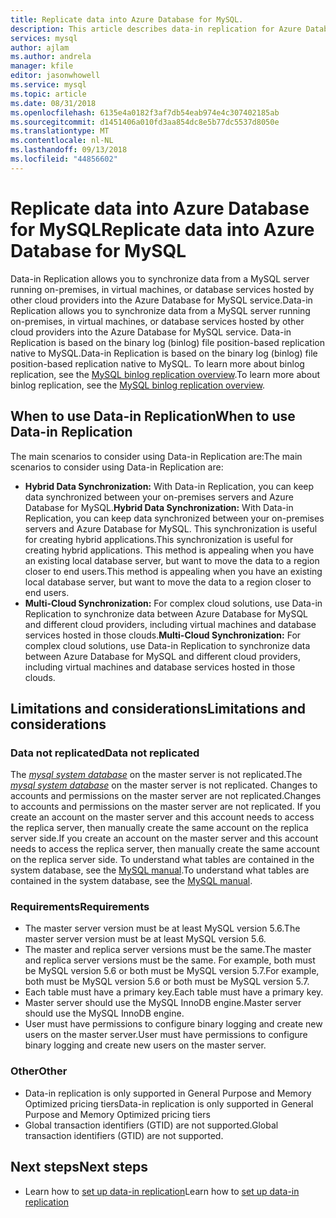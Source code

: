 ```yaml
---
title: Replicate data into Azure Database for MySQL.
description: This article describes data-in replication for Azure Database for MySQL.
services: mysql
author: ajlam
ms.author: andrela
manager: kfile
editor: jasonwhowell
ms.service: mysql
ms.topic: article
ms.date: 08/31/2018
ms.openlocfilehash: 6135e4a0182f3af7db54eab974e4c307402185ab
ms.sourcegitcommit: d1451406a010fd3aa854dc8e5b77dc5537d8050e
ms.translationtype: MT
ms.contentlocale: nl-NL
ms.lasthandoff: 09/13/2018
ms.locfileid: "44856602"
---
```

# <a name="replicate-data-into-azure-database-for-mysql"></a><span data-ttu-id="5011f-103">Replicate data into Azure Database for MySQL</span><span class="sxs-lookup"><span data-stu-id="5011f-103">Replicate data into Azure Database for MySQL</span></span>

<span data-ttu-id="5011f-104">Data-in Replication allows you to synchronize data from a MySQL server running on-premises, in virtual machines, or database services hosted by other cloud providers into the Azure Database for MySQL service.</span><span class="sxs-lookup"><span data-stu-id="5011f-104">Data-in Replication allows you to synchronize data from a MySQL server running on-premises, in virtual machines, or database services hosted by other cloud providers into the Azure Database for MySQL service.</span></span> <span data-ttu-id="5011f-105">Data-in Replication is based on the binary log (binlog) file position-based replication native to MySQL.</span><span class="sxs-lookup"><span data-stu-id="5011f-105">Data-in Replication is based on the binary log (binlog) file position-based replication native to MySQL.</span></span> <span data-ttu-id="5011f-106">To learn more about binlog replication, see the [MySQL binlog replication overview](https://dev.mysql.com/doc/refman/5.7/en/binlog-replication-configuration-overview.html).</span><span class="sxs-lookup"><span data-stu-id="5011f-106">To learn more about binlog replication, see the [MySQL binlog replication overview](https://dev.mysql.com/doc/refman/5.7/en/binlog-replication-configuration-overview.html).</span></span> 

## <a name="when-to-use-data-in-replication"></a><span data-ttu-id="5011f-107">When to use Data-in Replication</span><span class="sxs-lookup"><span data-stu-id="5011f-107">When to use Data-in Replication</span></span>
<span data-ttu-id="5011f-108">The main scenarios to consider using Data-in Replication are:</span><span class="sxs-lookup"><span data-stu-id="5011f-108">The main scenarios to consider using Data-in Replication are:</span></span>

- <span data-ttu-id="5011f-109">**Hybrid Data Synchronization:** With Data-in Replication, you can keep data synchronized between your on-premises servers and Azure Database for MySQL.</span><span class="sxs-lookup"><span data-stu-id="5011f-109">**Hybrid Data Synchronization:** With Data-in Replication, you can keep data synchronized between your on-premises servers and Azure Database for MySQL.</span></span> <span data-ttu-id="5011f-110">This synchronization is useful for creating hybrid applications.</span><span class="sxs-lookup"><span data-stu-id="5011f-110">This synchronization is useful for creating hybrid applications.</span></span> <span data-ttu-id="5011f-111">This method is appealing when you have an existing local database server, but want to move the data to a region closer to end users.</span><span class="sxs-lookup"><span data-stu-id="5011f-111">This method is appealing when you have an existing local database server, but want to move the data to a region closer to end users.</span></span>
- <span data-ttu-id="5011f-112">**Multi-Cloud Synchronization:** For complex cloud solutions, use Data-in Replication to synchronize data between Azure Database for MySQL and different cloud providers, including virtual machines and database services hosted in those clouds.</span><span class="sxs-lookup"><span data-stu-id="5011f-112">**Multi-Cloud Synchronization:** For complex cloud solutions, use Data-in Replication to synchronize data between Azure Database for MySQL and different cloud providers, including virtual machines and database services hosted in those clouds.</span></span>

## <a name="limitations-and-considerations"></a><span data-ttu-id="5011f-113">Limitations and considerations</span><span class="sxs-lookup"><span data-stu-id="5011f-113">Limitations and considerations</span></span>

### <a name="data-not-replicated"></a><span data-ttu-id="5011f-114">Data not replicated</span><span class="sxs-lookup"><span data-stu-id="5011f-114">Data not replicated</span></span>
<span data-ttu-id="5011f-115">The [*mysql system database*](https://dev.mysql.com/doc/refman/5.7/en/system-database.html) on the master server is not replicated.</span><span class="sxs-lookup"><span data-stu-id="5011f-115">The [*mysql system database*](https://dev.mysql.com/doc/refman/5.7/en/system-database.html) on the master server is not replicated.</span></span> <span data-ttu-id="5011f-116">Changes to accounts and permissions on the master server are not replicated.</span><span class="sxs-lookup"><span data-stu-id="5011f-116">Changes to accounts and permissions on the master server are not replicated.</span></span> <span data-ttu-id="5011f-117">If you create an account on the master server and this account needs to access the replica server, then manually create the same account on the replica server side.</span><span class="sxs-lookup"><span data-stu-id="5011f-117">If you create an account on the master server and this account needs to access the replica server, then manually create the same account on the replica server side.</span></span> <span data-ttu-id="5011f-118">To understand what tables are contained in the system database, see the [MySQL manual](https://dev.mysql.com/doc/refman/5.7/en/system-database.html).</span><span class="sxs-lookup"><span data-stu-id="5011f-118">To understand what tables are contained in the system database, see the [MySQL manual](https://dev.mysql.com/doc/refman/5.7/en/system-database.html).</span></span>

### <a name="requirements"></a><span data-ttu-id="5011f-119">Requirements</span><span class="sxs-lookup"><span data-stu-id="5011f-119">Requirements</span></span>
- <span data-ttu-id="5011f-120">The master server version must be at least MySQL version 5.6.</span><span class="sxs-lookup"><span data-stu-id="5011f-120">The master server version must be at least MySQL version 5.6.</span></span> 
- <span data-ttu-id="5011f-121">The master and replica server versions must be the same.</span><span class="sxs-lookup"><span data-stu-id="5011f-121">The master and replica server versions must be the same.</span></span> <span data-ttu-id="5011f-122">For example, both must be MySQL version 5.6 or both must be MySQL version 5.7.</span><span class="sxs-lookup"><span data-stu-id="5011f-122">For example, both must be MySQL version 5.6 or both must be MySQL version 5.7.</span></span>
- <span data-ttu-id="5011f-123">Each table must have a primary key.</span><span class="sxs-lookup"><span data-stu-id="5011f-123">Each table must have a primary key.</span></span>
- <span data-ttu-id="5011f-124">Master server should use the MySQL InnoDB engine.</span><span class="sxs-lookup"><span data-stu-id="5011f-124">Master server should use the MySQL InnoDB engine.</span></span>
- <span data-ttu-id="5011f-125">User must have permissions to configure binary logging and create new users on the master server.</span><span class="sxs-lookup"><span data-stu-id="5011f-125">User must have permissions to configure binary logging and create new users on the master server.</span></span>

### <a name="other"></a><span data-ttu-id="5011f-126">Other</span><span class="sxs-lookup"><span data-stu-id="5011f-126">Other</span></span>
- <span data-ttu-id="5011f-127">Data-in replication is only supported in General Purpose and Memory Optimized pricing tiers</span><span class="sxs-lookup"><span data-stu-id="5011f-127">Data-in replication is only supported in General Purpose and Memory Optimized pricing tiers</span></span>
- <span data-ttu-id="5011f-128">Global transaction identifiers (GTID) are not supported.</span><span class="sxs-lookup"><span data-stu-id="5011f-128">Global transaction identifiers (GTID) are not supported.</span></span>

## <a name="next-steps"></a><span data-ttu-id="5011f-129">Next steps</span><span class="sxs-lookup"><span data-stu-id="5011f-129">Next steps</span></span>
- <span data-ttu-id="5011f-130">Learn how to [set up data-in replication](howto-data-in-replication.md)</span><span class="sxs-lookup"><span data-stu-id="5011f-130">Learn how to [set up data-in replication](howto-data-in-replication.md)</span></span>
